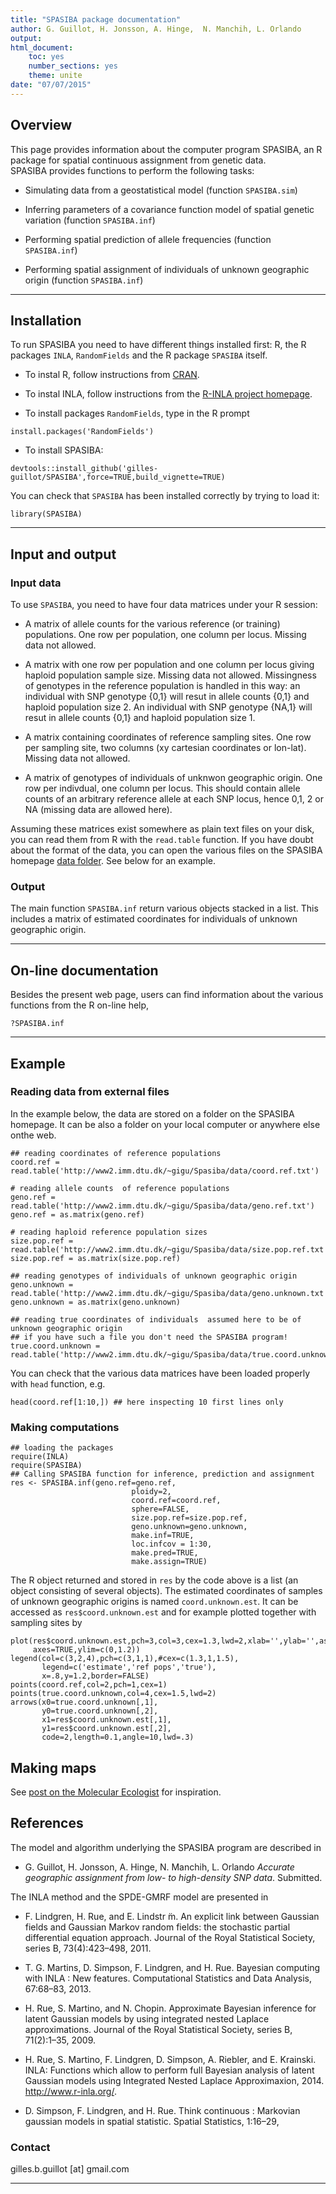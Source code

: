 ```yaml
---
title: "SPASIBA package documentation"
author: G. Guillot, H. Jonsson, A. Hinge,  N. Manchih, L. Orlando
output:  
html_document:
    toc: yes
    number_sections: yes
    theme: unite
date: "07/07/2015"
---
```






## Overview
This page provides information about the computer program SPASIBA, an R package for spatial  continuous assignment from genetic data.  
SPASIBA provides functions to perform the following tasks:

* Simulating data from a geostatistical model (function `SPASIBA.sim`)

* Inferring parameters of a covariance function model of spatial genetic variation (function `SPASIBA.inf`)

* Performing spatial prediction of allele frequencies (function `SPASIBA.inf`)

* Performing spatial assignment of individuals of unknown geographic origin (function `SPASIBA.inf`)


--------------



## Installation
To run SPASIBA you need to have different things installed first: R, the R packages `INLA`, `RandomFields` and the R package `SPASIBA` itself. 


- To instal R, follow instructions from [CRAN](http://cran.r-project.org/).

- To instal INLA, follow instructions from the [R-INLA project homepage](http://www.r-inla.org/download). 

- To install packages `RandomFields`, type in the R prompt 

```
install.packages('RandomFields')
``` 

- To install SPASIBA: 

```
devtools::install_github('gilles-guillot/SPASIBA',force=TRUE,build_vignette=TRUE)
```

You can check that `SPASIBA` has been installed correctly by trying to load it:

```
library(SPASIBA)
``` 


--------------

## Input and output

### Input data

To use `SPASIBA`, you need to have four data matrices under your R session:

* A matrix of allele counts for the various reference (or training) populations. One row per population, one column per locus.
Missing data not allowed. 

* A matrix with one row per population and one column
    per locus giving haploid population sample size. 
    Missing data not allowed. 
    Missingness of genotypes in the reference population is handled in this way: an individual with SNP genotype {0,1} will 
    resut in allele counts {0,1} and haploid population size 2. An individual with SNP genotype {NA,1} will 
    resut in allele counts {0,1} and haploid population size 1.
    
    
* A matrix containing coordinates of reference sampling sites. One row per
    sampling site, two columns (xy cartesian coordinates or lon-lat). Missing data not allowed. 
    
*  A matrix of genotypes  of individuals of unknwon geographic
    origin. One row per indivdual, one column per locus. This should
    contain allele counts of an arbitrary reference allele at each SNP locus, 
    hence 0,1, 2 or NA (missing data are allowed here). 
    
Assuming these matrices exist somewhere as plain text files on your disk, you can read them from R with the `read.table` function. 
 If you have doubt about the format of the data, you can open the various files on the SPASIBA homepage [data folder](http://www2.imm.dtu.dk/~gigu/Spasiba/data). 
 See below for an example. 





### Output
The main function `SPASIBA.inf` return various objects stacked in a list. This includes a matrix of estimated coordinates for individuals of unknown geographic origin. 


-------------------------------------

## On-line documentation

Besides the present web page, users can find information about the various functions from the R on-line help,
```
?SPASIBA.inf
```

-----------------------------------


## Example 

### Reading data from external files
In the example below, the data are stored on a folder on the SPASIBA homepage. It can be also a folder on your local computer or anywhere else onthe web.

```
## reading coordinates of reference populations
coord.ref = read.table('http://www2.imm.dtu.dk/~gigu/Spasiba/data/coord.ref.txt')

# reading allele counts  of reference populations
geno.ref = read.table('http://www2.imm.dtu.dk/~gigu/Spasiba/data/geno.ref.txt')
geno.ref = as.matrix(geno.ref) 

# reading haploid reference population sizes 
size.pop.ref = read.table('http://www2.imm.dtu.dk/~gigu/Spasiba/data/size.pop.ref.txt')
size.pop.ref = as.matrix(size.pop.ref)

## reading genotypes of individuals of unknown geographic origin
geno.unknown = read.table('http://www2.imm.dtu.dk/~gigu/Spasiba/data/geno.unknown.txt')
geno.unknown = as.matrix(geno.unknown)

## reading true coordinates of individuals  assumed here to be of unknown geographic origin
## if you have such a file you don't need the SPASIBA program!
true.coord.unknown = read.table('http://www2.imm.dtu.dk/~gigu/Spasiba/data/true.coord.unknown.txt')
```


You can check that the various data matrices have been loaded properly with `head` function, e.g.
```
head(coord.ref[1:10,]) ## here inspecting 10 first lines only
```

### Making computations 

```
## loading the packages
require(INLA)
require(SPASIBA)
## Calling SPASIBA function for inference, prediction and assignment
res <- SPASIBA.inf(geno.ref=geno.ref,
                           ploidy=2,
                           coord.ref=coord.ref,
                           sphere=FALSE, 
                           size.pop.ref=size.pop.ref,
                           geno.unknown=geno.unknown,
                           make.inf=TRUE,
                           loc.infcov = 1:30,
                           make.pred=TRUE,
                           make.assign=TRUE)
````

The R object returned and stored in `res` by the code above is a list (an object consisting of several objects). 
The estimated coordinates of samples of unknown geographic origins is named  `coord.unknown.est`. It can be accessed 
as `res$coord.unknown.est` and for example plotted together with sampling sites by 

```
plot(res$coord.unknown.est,pch=3,col=3,cex=1.3,lwd=2,xlab='',ylab='',asp=1,
     axes=TRUE,ylim=c(0,1.2))
legend(col=c(3,2,4),pch=c(3,1,1),#cex=c(1.3,1,1.5),
       legend=c('estimate','ref pops','true'),
       x=.8,y=1.2,border=FALSE)
points(coord.ref,col=2,pch=1,cex=1)
points(true.coord.unknown,col=4,cex=1.5,lwd=2)
arrows(x0=true.coord.unknown[,1],
       y0=true.coord.unknown[,2],
       x1=res$coord.unknown.est[,1],
       y1=res$coord.unknown.est[,2],
       code=2,length=0.1,angle=10,lwd=.3)
```

## Making maps 
See [post on the Molecular Ecologist](http://www.molecularecologist.com/2012/09/making-maps-with-r) for inspiration.

## References
The model and algorithm underlying the SPASIBA program are described in 

* G. Guillot, H. Jonsson, A. Hinge,  N. Manchih, L. Orlando *Accurate  geographic assignment 
 from low- to high-density SNP data*. Submitted. 
 
 The INLA method and the SPDE-GMRF model are presented in 
 
* F. Lindgren, H. Rue, and E. Lindstr ̈m. An explicit link between Gaussian fields and Gaussian Markov random fields: the stochastic
   partial differential equation approach. Journal of the Royal Statistical Society, series B, 73(4):423–498, 2011.

* T. G. Martins, D. Simpson, F. Lindgren, and H. Rue. Bayesian computing with INLA : New features. Computational Statistics and
   Data Analysis, 67:68–83, 2013.
   
* H. Rue, S. Martino, and N. Chopin. Approximate Bayesian inference for latent Gaussian models by using integrated nested Laplace
approximations. Journal of the Royal Statistical Society, series B, 71(2):1–35, 2009.

* H. Rue, S. Martino, F. Lindgren, D. Simpson, A. Riebler, and E. Krainski. INLA: Functions which allow to perform full Bayesian
analysis of latent Gaussian models using Integrated Nested Laplace Approximaxion, 2014. http://www.r-inla.org/.

* D. Simpson, F. Lindgren, and H. Rue. Think continuous : Markovian gaussian models in spatial statistic. Spatial Statistics, 1:16–29,



 
 
### Contact

gilles.b.guillot [at] gmail.com




--------------

